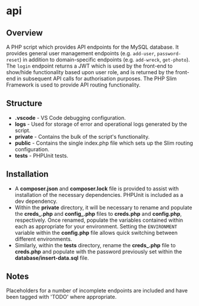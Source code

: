 # api

## Overview
A PHP script which provides API endpoints for the MySQL database. It provides general user management endpoints (e.g. `add-user`, `password-reset`) in addition to domain-specific endpoints (e.g. `add-wreck`, `get-photo`). The `login` endpoint returns a JWT which is used by the front-end to show/hide functionality based upon user role, and is returned by the front-end in subsequent API calls for authorisation purposes. The PHP Slim Framework is used to provide API routing functionality.

## Structure
- **.vscode** - VS Code debugging configuration.
- **logs** - Used for storage of error and operational logs generated by the script.
- **private** - Contains the bulk of the script's functionality. 
- **public** - Contains the single index.php file which sets up the Slim routing configuration.
- **tests** - PHPUnit tests.

##	Installation
- A **composer.json** and **composer.lock** file is provided to assist with installation of the necessary dependencies. PHPUnit is included as a dev dependency.
- Within the **private** directory, it will be necessary to rename and populate the **creds_.php** and **config_.php** files to **creds.php** and **config.php**, respectively. Once renamed, populate the variables contained within each as appropriate for your environment. Setting the `ENVIRONMENT` variable within the **config.php** file allows quick switching between different environments.
- Similarly, within the **tests** directory, rename the **creds_.php** file to **creds.php** and populate with the password previously set within the **database/insert-data.sql** file.

##	Notes
Placeholders for a number of incomplete endpoints are included and have been tagged with 'TODO' where appropriate.

